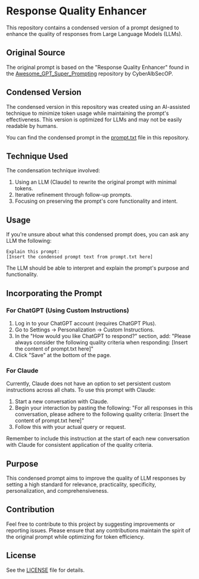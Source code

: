 # Response Quality Enhancer

This repository contains a condensed version of a prompt designed to enhance the quality of responses from Large Language Models (LLMs).

## Original Source

The original prompt is based on the "Response Quality Enhancer" found in the [Awesome_GPT_Super_Prompting](https://github.com/CyberAlbSecOP/Awesome_GPT_Super_Prompting/blob/main/My%20Super%20Prompts/Response%20Quality%20Enhacer.md) repository by CyberAlbSecOP.

## Condensed Version

The condensed version in this repository was created using an AI-assisted technique to minimize token usage while maintaining the prompt's effectiveness. This version is optimized for LLMs and may not be easily readable by humans.

You can find the condensed prompt in the [prompt.txt](prompt.txt) file in this repository.

## Technique Used

The condensation technique involved:
1. Using an LLM (Claude) to rewrite the original prompt with minimal tokens.
2. Iterative refinement through follow-up prompts.
3. Focusing on preserving the prompt's core functionality and intent.

## Usage

If you're unsure about what this condensed prompt does, you can ask any LLM the following:

```
Explain this prompt:
[Insert the condensed prompt text from prompt.txt here]
```

The LLM should be able to interpret and explain the prompt's purpose and functionality.

## Incorporating the Prompt

### For ChatGPT (Using Custom Instructions)

1. Log in to your ChatGPT account (requires ChatGPT Plus).
2. Go to Settings -> Personalization -> Custom Instructions.
3. In the "How would you like ChatGPT to respond?" section, add:
   "Please always consider the following quality criteria when responding: [Insert the content of prompt.txt here]"
4. Click "Save" at the bottom of the page.

### For Claude

Currently, Claude does not have an option to set persistent custom instructions across all chats. To use this prompt with Claude:

1. Start a new conversation with Claude.
2. Begin your interaction by pasting the following:
   "For all responses in this conversation, please adhere to the following quality criteria: [Insert the content of prompt.txt here]"
3. Follow this with your actual query or request.

Remember to include this instruction at the start of each new conversation with Claude for consistent application of the quality criteria.

## Purpose

This condensed prompt aims to improve the quality of LLM responses by setting a high standard for relevance, practicality, specificity, personalization, and comprehensiveness.

## Contribution

Feel free to contribute to this project by suggesting improvements or reporting issues. Please ensure that any contributions maintain the spirit of the original prompt while optimizing for token efficiency.

## License

See the [LICENSE](LICENSE) file for details.
